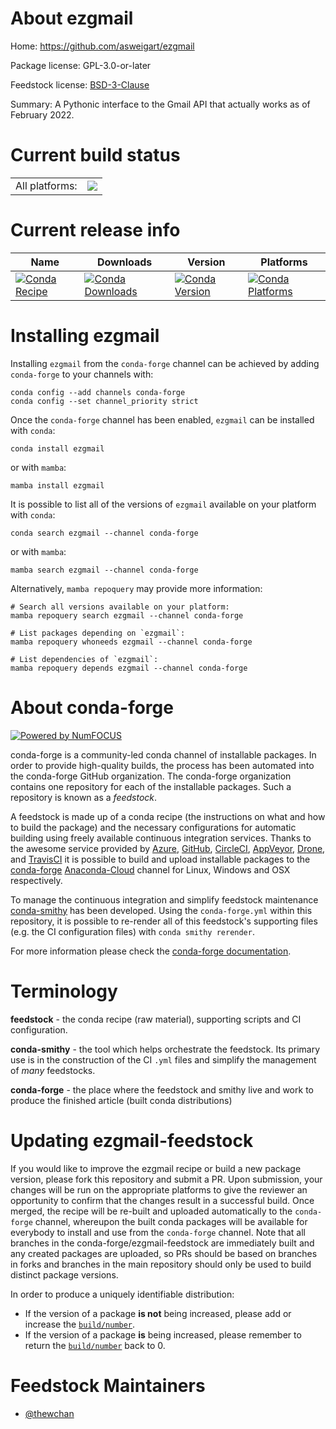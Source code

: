 About ezgmail
=============

Home: https://github.com/asweigart/ezgmail

Package license: GPL-3.0-or-later

Feedstock license: [BSD-3-Clause](https://github.com/conda-forge/ezgmail-feedstock/blob/main/LICENSE.txt)

Summary: A Pythonic interface to the Gmail API that actually works as of February 2022.

Current build status
====================


<table><tr><td>All platforms:</td>
    <td>
      <a href="https://dev.azure.com/conda-forge/feedstock-builds/_build/latest?definitionId=17207&branchName=main">
        <img src="https://dev.azure.com/conda-forge/feedstock-builds/_apis/build/status/ezgmail-feedstock?branchName=main">
      </a>
    </td>
  </tr>
</table>

Current release info
====================

| Name | Downloads | Version | Platforms |
| --- | --- | --- | --- |
| [![Conda Recipe](https://img.shields.io/badge/recipe-ezgmail-green.svg)](https://anaconda.org/conda-forge/ezgmail) | [![Conda Downloads](https://img.shields.io/conda/dn/conda-forge/ezgmail.svg)](https://anaconda.org/conda-forge/ezgmail) | [![Conda Version](https://img.shields.io/conda/vn/conda-forge/ezgmail.svg)](https://anaconda.org/conda-forge/ezgmail) | [![Conda Platforms](https://img.shields.io/conda/pn/conda-forge/ezgmail.svg)](https://anaconda.org/conda-forge/ezgmail) |

Installing ezgmail
==================

Installing `ezgmail` from the `conda-forge` channel can be achieved by adding `conda-forge` to your channels with:

```
conda config --add channels conda-forge
conda config --set channel_priority strict
```

Once the `conda-forge` channel has been enabled, `ezgmail` can be installed with `conda`:

```
conda install ezgmail
```

or with `mamba`:

```
mamba install ezgmail
```

It is possible to list all of the versions of `ezgmail` available on your platform with `conda`:

```
conda search ezgmail --channel conda-forge
```

or with `mamba`:

```
mamba search ezgmail --channel conda-forge
```

Alternatively, `mamba repoquery` may provide more information:

```
# Search all versions available on your platform:
mamba repoquery search ezgmail --channel conda-forge

# List packages depending on `ezgmail`:
mamba repoquery whoneeds ezgmail --channel conda-forge

# List dependencies of `ezgmail`:
mamba repoquery depends ezgmail --channel conda-forge
```


About conda-forge
=================

[![Powered by
NumFOCUS](https://img.shields.io/badge/powered%20by-NumFOCUS-orange.svg?style=flat&colorA=E1523D&colorB=007D8A)](https://numfocus.org)

conda-forge is a community-led conda channel of installable packages.
In order to provide high-quality builds, the process has been automated into the
conda-forge GitHub organization. The conda-forge organization contains one repository
for each of the installable packages. Such a repository is known as a *feedstock*.

A feedstock is made up of a conda recipe (the instructions on what and how to build
the package) and the necessary configurations for automatic building using freely
available continuous integration services. Thanks to the awesome service provided by
[Azure](https://azure.microsoft.com/en-us/services/devops/), [GitHub](https://github.com/),
[CircleCI](https://circleci.com/), [AppVeyor](https://www.appveyor.com/),
[Drone](https://cloud.drone.io/welcome), and [TravisCI](https://travis-ci.com/)
it is possible to build and upload installable packages to the
[conda-forge](https://anaconda.org/conda-forge) [Anaconda-Cloud](https://anaconda.org/)
channel for Linux, Windows and OSX respectively.

To manage the continuous integration and simplify feedstock maintenance
[conda-smithy](https://github.com/conda-forge/conda-smithy) has been developed.
Using the ``conda-forge.yml`` within this repository, it is possible to re-render all of
this feedstock's supporting files (e.g. the CI configuration files) with ``conda smithy rerender``.

For more information please check the [conda-forge documentation](https://conda-forge.org/docs/).

Terminology
===========

**feedstock** - the conda recipe (raw material), supporting scripts and CI configuration.

**conda-smithy** - the tool which helps orchestrate the feedstock.
                   Its primary use is in the construction of the CI ``.yml`` files
                   and simplify the management of *many* feedstocks.

**conda-forge** - the place where the feedstock and smithy live and work to
                  produce the finished article (built conda distributions)


Updating ezgmail-feedstock
==========================

If you would like to improve the ezgmail recipe or build a new
package version, please fork this repository and submit a PR. Upon submission,
your changes will be run on the appropriate platforms to give the reviewer an
opportunity to confirm that the changes result in a successful build. Once
merged, the recipe will be re-built and uploaded automatically to the
`conda-forge` channel, whereupon the built conda packages will be available for
everybody to install and use from the `conda-forge` channel.
Note that all branches in the conda-forge/ezgmail-feedstock are
immediately built and any created packages are uploaded, so PRs should be based
on branches in forks and branches in the main repository should only be used to
build distinct package versions.

In order to produce a uniquely identifiable distribution:
 * If the version of a package **is not** being increased, please add or increase
   the [``build/number``](https://docs.conda.io/projects/conda-build/en/latest/resources/define-metadata.html#build-number-and-string).
 * If the version of a package **is** being increased, please remember to return
   the [``build/number``](https://docs.conda.io/projects/conda-build/en/latest/resources/define-metadata.html#build-number-and-string)
   back to 0.

Feedstock Maintainers
=====================

* [@thewchan](https://github.com/thewchan/)

